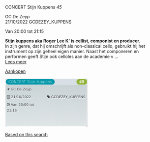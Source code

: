 CONCERT Stijn Kuppens *45*

GC De Zeyp  
21/10/2022 GCDEZEY\_KUPPENS  

Van 20:00 tot 21:15

  

  

**Stijn kuppens aka Roger Lee K’ is cellist, componist en producer.**  
In zijn genre, dat hij omschrijft als non-classical cello, gebruikt hij het instrument op zijn geheel eigen manier. Naast het componeren en performen geeft Stijn ook celloles aan de academie v ...  
[Lees meer](https://tickets.vgc.be/activity/subscribe/GCDEZEY_KUPPENS)

[Aankopen](https://tickets.vgc.be/ticketingActivity/subscribe/GCDEZEY_KUPPENS)

![](80225.png)

[Based on this search](https://tickets.vgc.be/activity/index?&vrijeplaatsen=1&Age%5B%5D=4%2C6&entity=276)